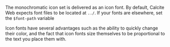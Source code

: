 The monochromatic icon set is delivered as an icon font. By default, Calcite Web expects font files to be located at `../`. If your fonts are elsewhere, set the `$font-path` variable

Icon fonts have several advantages such as the ability to quickly change their color, and the fact that icon fonts size themselves to be proportional to the text you place them with.

